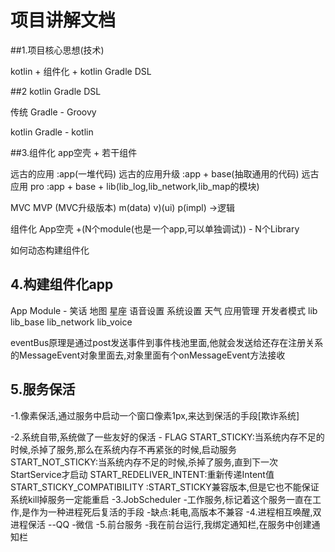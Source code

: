 # 项目讲解文档

##1.项目核心思想(技术)

kotlin + 组件化 + kotlin Gradle DSL

##2 kotlin Gradle DSL 

传统 Gradle - Groovy

kotlin Gradle - kotlin

##3.组件化
app空壳 + 若干组件

远古的应用 :app(一堆代码)
远古的应用升级 :app + base(抽取通用的代码)
远古应用 pro :app + base + lib(lib_log,lib_network,lib_map的模块)

MVC
MVP (MVC升级版本) m(data) v)(ui) p(impl) ->逻辑

组件化 App空壳 +(N个module(也是一个app,可以单独调试)) - N个Library

如何动态构建组件化

## 4.构建组件化app

App
Module 
    - 笑话 地图 星座 语音设置 系统设置 天气 应用管理 开发者模式
lib  lib_base lib_network lib_voice  

eventBus原理是通过post发送事件到事件栈池里面,他就会发送给还存在注册关系的MessageEvent对象里面去,对象里面有个onMessageEvent方法接收

## 5.服务保活
-1.像素保活,通过服务中启动一个窗口像素1px,来达到保活的手段[欺诈系统]

-2.系统自带,系统做了一些友好的保活 - FLAG
START_STICKY:当系统内存不足的时候,杀掉了服务,那么在系统内存不再紧张的时候,启动服务
START_NOT_STICKY:当系统内存不足的时候,杀掉了服务,直到下一次StartService才启动
START_REDELIVER_INTENT:重新传递Intent值
START_STICKY_COMPATIBILITY :START_STICKY兼容版本,但是它也不能保证系统kill掉服务一定能重启
-3.JobScheduler
    -工作服务,标记着这个服务一直在工作,是作为一种进程死后复活的手段
    -缺点:耗电,高版本不兼容
-4.进程相互唤醒,双进程保活
    --QQ -微信
-5.前台服务
    -我在前台运行,我绑定通知栏,在服务中创建通知栏
